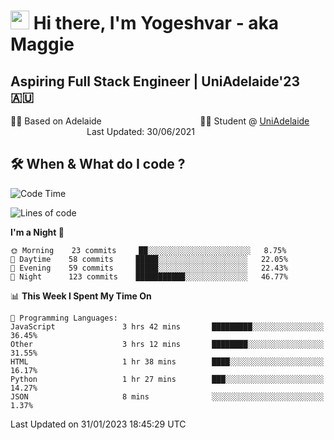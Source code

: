 <h1><img src="https://emojis.slackmojis.com/emojis/images/1531849430/4246/blob-sunglasses.gif?1531849430" width="30"/> Hi there, I'm Yogeshvar - aka Maggie</h1>

## Aspiring Full Stack Engineer | UniAdelaide'23 🇦🇺  
🏂🏻  Based on Adelaide &nbsp;&nbsp;&nbsp;&nbsp;&nbsp;&nbsp;&nbsp;&nbsp;&nbsp;&nbsp;&nbsp;&nbsp;&nbsp;&nbsp;&nbsp;&nbsp;&nbsp;&nbsp;&nbsp;&nbsp;&nbsp;&nbsp;&nbsp;&nbsp;&nbsp;&nbsp;&nbsp;&nbsp;&nbsp;&nbsp;&nbsp;&nbsp;&nbsp;&nbsp;&nbsp;&nbsp;&nbsp;&nbsp;&nbsp;👨‍💻 Student @ [UniAdelaide](https://www.adelaide.edu.au)   &nbsp;&nbsp;&nbsp;&nbsp;&nbsp;&nbsp;&nbsp;&nbsp;&nbsp;&nbsp;&nbsp;&nbsp;&nbsp;&nbsp;&nbsp;&nbsp;&nbsp;&nbsp;&nbsp;&nbsp;&nbsp;&nbsp;&nbsp;&nbsp;&nbsp;&nbsp;&nbsp;&nbsp;&nbsp;&nbsp;&nbsp;Last Updated: 30/06/2021

## 🛠 When & What do I code ?  

<!--START_SECTION:waka-->
![Code Time](http://img.shields.io/badge/Code%20Time-1%2C917%20hrs%204%20mins-blue)

![Lines of code](https://img.shields.io/badge/From%20Hello%20World%20I%27ve%20Written-2%20Million%20lines%20of%20code-blue)

**I'm a Night 🦉** 

```text
🌞 Morning    23 commits     ██░░░░░░░░░░░░░░░░░░░░░░░   8.75% 
🌆 Daytime    58 commits     █████░░░░░░░░░░░░░░░░░░░░   22.05% 
🌃 Evening    59 commits     █████░░░░░░░░░░░░░░░░░░░░   22.43% 
🌙 Night      123 commits    ███████████░░░░░░░░░░░░░░   46.77%

```


📊 **This Week I Spent My Time On** 

```text
💬 Programming Languages: 
JavaScript               3 hrs 42 mins       █████████░░░░░░░░░░░░░░░░   36.45% 
Other                    3 hrs 12 mins       ████████░░░░░░░░░░░░░░░░░   31.55% 
HTML                     1 hr 38 mins        ████░░░░░░░░░░░░░░░░░░░░░   16.17% 
Python                   1 hr 27 mins        ███░░░░░░░░░░░░░░░░░░░░░░   14.27% 
JSON                     8 mins              ░░░░░░░░░░░░░░░░░░░░░░░░░   1.37%

```


 Last Updated on 31/01/2023 18:45:29 UTC
<!--END_SECTION:waka-->

